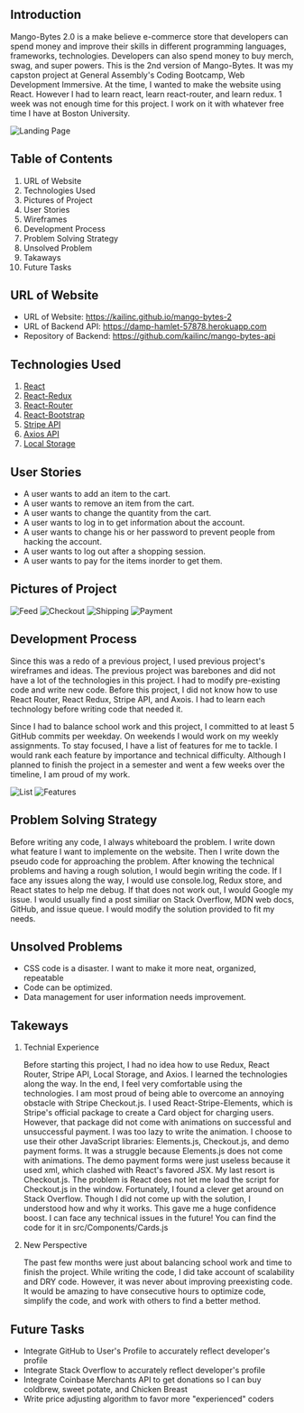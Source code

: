 ## Introduction

Mango-Bytes 2.0 is a make believe e-commerce store that developers can spend money
and improve their skills in different programming languages, frameworks, technologies.
Developers can also spend money to buy merch, swag, and super powers. This is the
2nd version of Mango-Bytes. It was my capston project at General Assembly's Coding
Bootcamp, Web Development Immersive. At the time, I wanted to make the website using
React. However I had to learn react, learn react-router, and learn redux. 1 week was not enough time for this project. I work on it with whatever free time I have at Boston University.

![Landing  Page](https://raw.githubusercontent.com/kailinc/mango-bytes-2/master/public/HomePage.png)

## Table of Contents

1.  URL of Website
2.  Technologies Used
3.  Pictures of Project
4.  User Stories
5.  Wireframes
6.  Development Process
7.  Problem Solving Strategy
8.  Unsolved Problem
9.  Takaways
10.  Future Tasks

## URL of Website

-   URL of Website: https://kailinc.github.io/mango-bytes-2
-   URL of Backend API: https://damp-hamlet-57878.herokuapp.com
-   Repository of Backend: https://github.com/kailinc/mango-bytes-api

## Technologies Used

1. [React](https://reactjs.org/)
2. [React-Redux](https://redux.js.org/basics/usage-with-react)
3. [React-Router](https://reacttraining.com/react-router/web/guides/philosophy)
4. [React-Bootstrap](https://react-bootstrap.github.io/)
5. [Stripe API](https://stripe.com/docs/api)
6. [Axios API](https://www.npmjs.com/package/axios)
7. [Local Storage](https://developer.mozilla.org/en-US/docs/Web/API/Window/localStorage)

## User Stories

-  A user wants to add an item to the cart.
-  A user wants to remove an item from the cart.
-  A user wants to change the quantity from the cart.
-  A user wants to log in to get information about the account.
-  A user wants to change his or her password to prevent people from hacking the account.
-  A user wants to log out after a shopping session.
-  A user wants to pay for the items inorder to get them.

## Pictures of Project

![Feed](https://raw.githubusercontent.com/kailinc/mango-bytes-2/master/public/feed.png)
![Checkout](https://raw.githubusercontent.com/kailinc/mango-bytes-2/master/public/Checkout.png)
![Shipping](https://raw.githubusercontent.com/kailinc/mango-bytes-2/master/public/shipping.png)
![Payment](https://raw.githubusercontent.com/kailinc/mango-bytes-2/master/public/payment.png)

## Development Process

  Since this was a redo of a previous project, I used previous project's
wireframes and ideas. The previous project was barebones and did not have a lot
of the technologies in this project. I had to modify pre-existing code and write
new code. Before this project, I did not know how to use React Router, React
Redux, Stripe API, and Axois. I had to learn each technology before writing code
that needed it.

  Since I had to balance school work and this project, I committed to at least 5
GitHub commits per weekday. On weekends I would work on my weekly assignments. To
stay focused, I have a list of features for me to tackle. I would rank each
feature by importance and technical difficulty. Although I planned to finish the
project in a semester and went a few weeks over the timeline, I am proud of my
work.

![List](https://raw.githubusercontent.com/kailinc/mango-bytes-2/master/public/list.JPG)
![Features](https://raw.githubusercontent.com/kailinc/mango-bytes-2/master/public/features.JPG)

## Problem Solving Strategy

  Before writing any code, I always whiteboard the problem. I write down what feature
I want to implemente on the website. Then I write down the pseudo code for approaching
the problem. After knowing the technical problems and having a rough solution,
I would begin writing the code. If I face any issues along the way, I would use console.log,
Redux store, and React states to help me debug. If that does not work out, I would
Google my issue. I would usually find a post similiar on Stack Overflow, MDN web docs,
GitHub, and issue queue. I would modify the solution provided to fit my needs.

## Unsolved Problems

-  CSS code is a disaster. I want to make it more neat, organized, repeatable
-  Code can be optimized.
-  Data management for user information needs improvement.

## Takeways

1.  Technial Experience

    Before starting this project, I had no idea how to use Redux, React Router,
  Stripe API, Local Storage, and Axios. I learned the technologies along the way.
  In the end, I feel very comfortable using the technologies. I am most proud of
  being able to overcome an annoying obstacle with Stripe Checkout.js.
    I used React-Stripe-Elements, which is Stripe's official package to create a
  Card object for charging users. However, that package did not come with
  animations on successful and unsuccessful payment. I was too lazy to write the
  animation. I choose to use their other JavaScript libraries: Elements.js,
  Checkout.js, and demo payment forms. It was a struggle because Elements.js
  does not come with animations. The demo payment forms were just useless
  because it used xml, which clashed with React's favored JSX. My last resort
  is Checkout.js. The problem is React does not let me load the script for
  Checkout.js in the window. Fortunately, I found a clever get around on Stack
  Overflow. Though I did not come up with the solution, I understood how and why
  it works. This gave me a huge confidence boost. I can face any technical issues
  in the future! You can find the code for it in src/Components/Cards.js

2.  New Perspective

    The past few months were just about balancing school work and time to finish
  the project. While writing the code, I did take account of scalability and DRY
  code. However, it was never about improving preexisting code. It would be
  amazing to have consecutive hours to optimize code, simplify the code, and
  work with others to find a better method.

## Future Tasks

-  Integrate GitHub to User's Profile to accurately reflect developer's profile
-  Integrate Stack Overflow to accurately reflect developer's profile
-  Integrate Coinbase Merchants API to get donations so I can buy coldbrew, sweet potate, and Chicken Breast
-  Write price adjusting algorithm to favor more "experienced" coders
